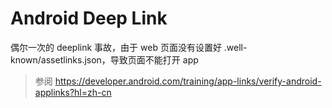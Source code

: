 # Android Deep Link

偶尔一次的 deeplink 事故，由于 web 页面没有设置好 .well-known/assetlinks.json，导致页面不能打开 app
>参阅 https://developer.android.com/training/app-links/verify-android-applinks?hl=zh-cn